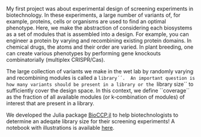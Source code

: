 My first project was about experimental design of screening experiments in biotechnology. 
In these experiments, a large number of variants of, for example, proteins, cells or organisms are used to find an optimal phenotype. 
Here, we make the abstraction of considering each biosystems as a set of modules that is assembled into a design. 
For example, you can engineer a protein by varying and recombining existing protein domains. 
In chemical drugs, the atoms and their order are varied. 
In plant breeding, one can create various phenotypes by performing gene knockouts combinatorially (multiplex CRISPR/Cas).

The large collection of variants we make in the wet lab by randomly varying and recombining modules is called a ``library´´. 
An important question is how many variants should be present in a library or the ``library size´´ to sufficiently cover the design space. 
In this context, we define ``coverage´´ as the fraction of all available modules (or k-combination of modules) of interest that are present in a library.

We developed the Julia package [BioCCP.jl](https://github.com/kirstvh/BioCCP.jl) to help biotechnologists to determine an adeqate library size for their screening experiments!
A notebook with illustrations is available [here](https://kirstvh.github.io/BioCCP_Case_Study_html).
